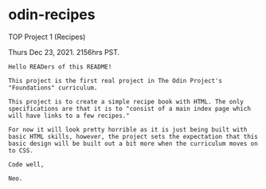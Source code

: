 # odin-recipes
TOP Project 1 (Recipes)

Thurs Dec 23, 2021. 2156hrs PST.

    Hello READers of this README!

    This project is the first real project in The Odin Project's "Foundations" curriculum.

    This project is to create a simple recipe book with HTML. The only specifications are that it is to "consist of a main index page which will have links to a few recipes."

    For now it will look pretty horrible as it is just being built with basic HTML skills, however, the project sets the expectation that this basic design will be built out a bit more when the curriculum moves on to CSS.

    Code well,

    Neo.
